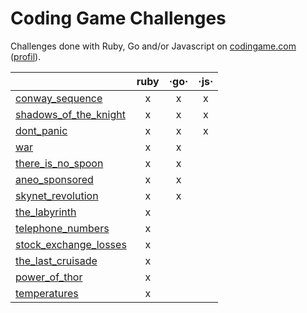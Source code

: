 # Coding Game Challenges

Challenges done with Ruby, Go and/or Javascript on [codingame.com](https://www.codingame.com/home) ([profil](https://www.codingame.com/profile/2eb82043e576d45d990da7610b3c68d34129103)).

|                                                         | ruby | ·go· | ·js· |
|---------------------------------------------------------|:----:|:----:|:----:|
| [conway_sequence](games/conway_sequence.md)             | x    | x    | x    |
| [shadows_of_the_knight](games/shadows_of_the_knight.md) | x    | x    | x    |
| [dont_panic](games/dont_panic.md)                       | x    | x    | x    |
| [war](games/war.md)                                     | x    | x    |      |
| [there_is_no_spoon](games/there_is_no_spoon.md)         | x    | x    |      |
| [aneo_sponsored](games/aneo_sponsored.md)               | x    | x    |      |
| [skynet_revolution](games/skynet_revolution.md)         | x    | x    |      |
| [the_labyrinth](games/the_labyrinth.md)                 | x    |      |      |
| [telephone_numbers](games/telephone_numbers.md)         | x    |      |      |
| [stock_exchange_losses](games/stock_exchange_losses.md) | x    |      |      |
| [the_last_cruisade](games/the_last_cruisade.md)         | x    |      |      |
| [power_of_thor](games/power_of_thor.md)                 | x    |      |      |
| [temperatures](games/temperatures.md)                   | x    |      |      |